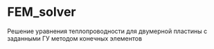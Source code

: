 # FEM_solver
Решение уравнения теплопроводности для двумерной пластины с заданными ГУ методом конечных элементов

